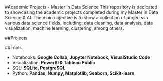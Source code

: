 #Academic Projects - Master in Data Science
This repository is dedicated to showcasing the academic projects completed during my Master in Data Science & AI.
The main objective is to show a collection of projects  in various data science fields, including: data cleaning, data analysis, data visualization, machine learning, clustering, among others.

##Projects



##Tools
* Notebooks:     **Google Collab, Jupyter Notebook, VisualStudio Code**
* Visualization: **PowerBI & Tableau Public**
* SQL:           **SQLite, PostgreSQL**
* Python:        **Pandas, Numpy, Matplotlib, Seaborn, Scikit-learn**
